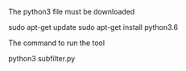 The python3 file must be downloaded

sudo apt-get update
sudo apt-get install python3.6

The command to run the tool

python3 subfilter.py
